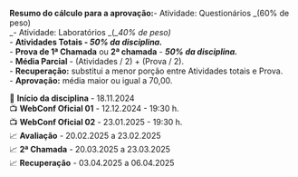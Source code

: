 
**Resumo do cálculo para a aprovação:**- Atividade: Questionários _(60% de peso)  
_- Atividade: Laboratórios _(__40% de peso)_  
- **Atividades Totais - _50% da disciplina._**  
- **Prova de 1ª Chamada** ou **2ª chamada** - **_50% da disciplina._**  
- **Média Parcial** - (Atividades / 2) + (Prova / 2).  
- **Recuperação:** substitui a menor porção entre Atividades totais e Prova.  
- **Aprovação:** média maior ou igual a 70,00.

🏁 **Início da disciplina** - 18.11.2024  
📺 **WebConf Oficial 01** - 12.12.2024 - 19:30 h.  
📺 **WebConf Oficial 02** - 23.01.2025 - 19:30 h.  
📈 **Avaliação** - 20.02.2025 a 23.02.2025  
📈 **2ª Chamada** - 20.03.2025 a 23.03.2025  
📈 **Recuperação** - 03.04.2025 a 06.04.2025